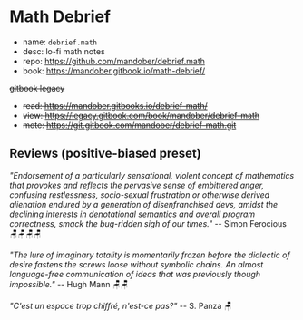 # Math Debrief

- name: `debrief.math`
- desc: lo-fi math notes
- repo: https://github.com/mandober/debrief.math
- book: https://mandober.gitbook.io/math-debrief/

~~gitbook legacy~~
- ~~read: https://mandober.gitbooks.io/debrief-math/~~
- ~~view: https://legacy.gitbook.com/book/mandober/debrief-math~~
- ~~mote: https://git.gitbook.com/mandober/debrief-math.git~~


## Reviews (positive-biased preset)

*"Endorsement of a particularly sensational, violent concept of mathematics that provokes and reflects the pervasive sense of embittered anger, confusing restlessness, socio-sexual frustration or otherwise derived alienation endured by a generation of disenfranchised devs, amidst the declining interests in denotational semantics and overall program correctness, smack the bug-ridden sigh of our times."* -- Simon Ferocious 🪑🪑🪑🪑

_"The lure of imaginary totality is momentarily frozen before the dialectic of desire fastens the screws loose without symbolic chains. An almost language-free communication of ideas that was previously though impossible."_ 
-- Hugh Mann 🪑🪑

_"C'est un espace trop chiffré, n'est-ce pas?"_ -- S. Panza 🪑
